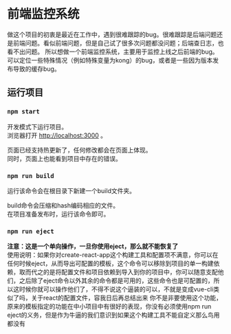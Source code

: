 # 前端监控系统

做这个项目的初衷是最近在工作中，遇到很难跟踪的bug。很难跟踪是后端问题还是前端问题。看似前端问题，但是自己试了很多次问题都没问题；后端查日志，也看不出问题。
所以想做一个前端监控系统，主要用于监控上线之后前端的bug。可以定位一些特殊情况（例如特殊变量为kong）的bug，或者是一些因为版本发布导致的缓存bug。

## 运行项目

### `npm start`

开发模式下运行项目。<br>
浏览器打开 [http://localhost:3000](http://localhost:3000) 。

页面已经支持热更新了，任何修改都会在页面上体现。<br>
同时，页面上也能看到项目中存在的错误。

### `npm run build`

运行该命令会在根目录下新建一个build文件夹。<br>

build命令会压缩和hash编码相应的文件。<br>
在项目准备发布时，运行该命令即可。

### `npm run eject`

**注意：这是一个单向操作，一旦你使用eject，那么就不能恢复了**<br>
使用说明：如果你对create-react-app这个构建工具和配置项不满意，你可以在任何时候eject，从而导出可配置的模板，这个命令可以移除到项目的单一构建依赖，取而代之的是将配置文件和项目依赖到导入到你的项目中，你可以随意支配他们，之后除了eject命令以外其余的命令都是可用的，这些命令也是可配置的，所以这时候你就可以操作他们了，不得不说这个逼装的可以，不就是变成vue-cli类似了吗，关于react的配置文件，容我日后再总结出来
你不是非要使用这个功能，原来的模板指定的功能在中小项目中有很好的表现，你没有必须使用npm run eject的义务，但是作为牛逼的我们意识到如果这个构建工具不能自定义那么鸟用都没有

